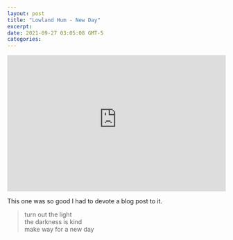 ```yaml
---
layout: post
title: "Lowland Hum - New Day"
excerpt: 
date: 2021-09-27 03:05:08 GMT-5
categories: 
---
```


<iframe width="100%" height="315" src="https://www.youtube-nocookie.com/embed/Bgo-Q7sPlQs" title="YouTube video player" frameborder="0" allow="accelerometer; autoplay; clipboard-write; encrypted-media; gyroscope; picture-in-picture" allowfullscreen></iframe>

This one was so good I had to devote a blog post to it.

> turn out the light  
> the darkness is kind  
> make way for a new day
